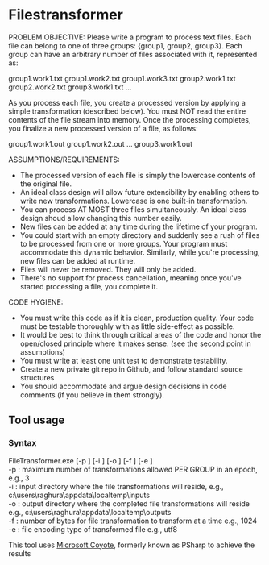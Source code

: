 # Filestransformer
PROBLEM OBJECTIVE:
Please write a program to process text files. Each file can belong to one of three groups: {group1, group2, group3}. Each group can have an arbitrary number of files associated with it, represented as:

group1.work1.txt
group1.work2.txt
group1.work3.txt
group2.work1.txt
group2.work2.txt
group3.work1.txt
...

As you process each file, you create a processed version by applying a simple transformation (described below). You must NOT read the entire contents of the file stream into memory. Once the processing completes, you finalize a new processed version of a file, as follows:

group1.work1.out
group1.work2.out
...
group3.work1.out

ASSUMPTIONS/REQUIREMENTS:
-	The processed version of each file is simply the lowercase contents of the original file. 
-	An ideal class design will allow future extensibility by enabling others to write new transformations. Lowercase is one built-in transformation.
-	You can process AT MOST three files simultaneously. An ideal class design shoud allow changing this number easily.
-	New files can be added at any time during the lifetime of your program. 
-	You could start with an empty directory and suddenly see a rush of files to be processed from one or more groups. Your program must accommodate this dynamic behavior. Similarly, while you're processing, new files can be added at runtime.
-	Files will never be removed. They will only be added.
-	There's no support for process cancellation, meaning once you've started processing a file, you complete it.
 
CODE HYGIENE:
-	You must write this code as if it is clean, production quality. Your code must be testable thoroughly with as little side-effect as possible.
-	It would be best to think through critical areas of the code and honor the open/closed principle where it makes sense. (see the second point in assumptions)
-	You must write at least one unit test to demonstrate testability.
-	Create a new private git repo in Github, and follow standard source structures
-	You should accommodate and argue design decisions in code comments (if you believe in them strongly).

## Tool usage
### Syntax
FileTransformer.exe [-p <Int32>] [-i <String>] [-o <String>] [-f <Int32>] [-e <Int32>] <br>
-p : maximum number of transformations allowed PER GROUP in an epoch, e.g., 3 <br>
-i : input directory where the file transformations will reside, e.g., c:\users\raghura\appdata\localtemp\inputs <br>
-o : output directory where the completed file transformations will reside e.g., c:\users\raghura\appdata\localtemp\outputs <br>
-f : number of bytes for file transformation to transform at a time e.g., 1024 <br>
-e : file encoding type of transformed file e.g., utf8 <br>
 
This tool uses [Microsoft Coyote](https://microsoft.github.io/coyote/), formerly known as PSharp to achieve the results

